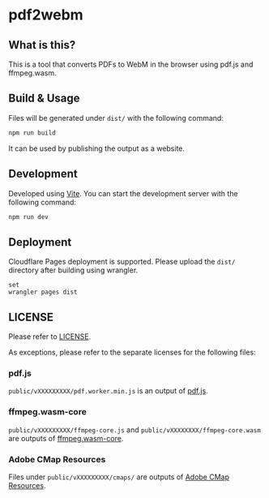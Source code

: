 # pdf2webm

## What is this?

This is a tool that converts PDFs to WebM in the browser using pdf.js and ffmpeg.wasm.

## Build & Usage

Files will be generated under `dist/` with the following command:
```bash
npm run build
````

It can be used by publishing the output as a website.

## Development

Developed using [Vite](https://vitejs.dev/). You can start the development server with the following command:

```bash
npm run dev
```

## Deployment

Cloudflare Pages deployment is supported. Please upload the `dist/` directory after building using wrangler.

```
set
wrangler pages dist
```

## LICENSE

Please refer to [LICENSE](https://www.google.com/url?sa=E&source=gmail&q=LICENSE).

As exceptions, please refer to the separate licenses for the following files:

### pdf.js

`public/vXXXXXXXXX/pdf.worker.min.js` is an output of [pdf.js](https://github.com/mozilla/pdf.js/).

### ffmpeg.wasm-core

`public/vXXXXXXXXX/ffmpeg-core.js` and `public/vXXXXXXXX/ffmpeg-core.wasm` are outputs of [ffmpeg.wasm-core](https://github.com/ffmpegwasm/ffmpeg.wasm-core).

### Adobe CMap Resources

Files under `public/vXXXXXXXXX/cmaps/` are outputs of [Adobe CMap Resources](https://www.google.com/url?sa=E&source=gmail&q=https://github.com/adobe-type-tools/cmap-resources/).
